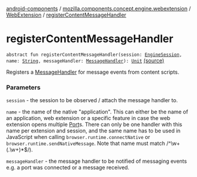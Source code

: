 [android-components](../../index.md) / [mozilla.components.concept.engine.webextension](../index.md) / [WebExtension](index.md) / [registerContentMessageHandler](./register-content-message-handler.md)

# registerContentMessageHandler

`abstract fun registerContentMessageHandler(session: `[`EngineSession`](../../mozilla.components.concept.engine/-engine-session/index.md)`, name: `[`String`](https://kotlinlang.org/api/latest/jvm/stdlib/kotlin/-string/index.html)`, messageHandler: `[`MessageHandler`](../-message-handler/index.md)`): `[`Unit`](https://kotlinlang.org/api/latest/jvm/stdlib/kotlin/-unit/index.html) [(source)](https://github.com/mozilla-mobile/android-components/blob/master/components/concept/engine/src/main/java/mozilla/components/concept/engine/webextension/WebExtension.kt#L54)

Registers a [MessageHandler](../-message-handler/index.md) for message events from content scripts.

### Parameters

`session` - the session to be observed / attach the message handler to.

`name` - the name of the native "application". This can either be the
name of an application, web extension or a specific feature in case
the web extension opens multiple [Port](../-port/index.md)s. There can only be one handler
with this name per extension and session, and the same name has to be
used in JavaScript when calling `browser.runtime.connectNative` or
`browser.runtime.sendNativeMessage`. Note that name must match
/^\w+(\.\w+)*$/).

`messageHandler` - the message handler to be notified of messaging
events e.g. a port was connected or a message received.